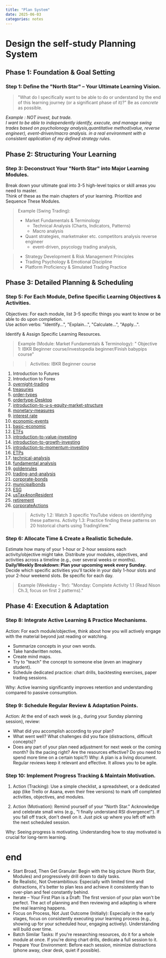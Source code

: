 ```yaml
---
title: "Plan System"
date: 2025-06-03
categories: notes
---
```


# Design the self-study Planning System

## Phase 1: Foundation & Goal Setting

### Step 1: Define the "North Star" – Your Ultimate Learning Vision.

> "What do I specifically want to be able to do or understand by the end of this learning journey (or a significant phase of it)?" Be as _concrete_ as possible.

 *Example : NOT invest, but trade.  
 I want to be able to independently identify, execute, and manage swing trades based on psycholonogy analysis,quantitative method(value, reverse engineer), event-driven/macro analysis. in a real environment with a consistent application of my defined strategy rules.*

<!-- ### Step 2: Honest Self-Assessment & Resource Inventory.

(Self-Assessment): 
- What do you already know related to this goal? 
- What are your current strengths (e.g., analytical, disciplined) and weaknesses (e.g., easily distracted, impatient) regarding learning?

(Resource Inventory): 
- Time: (You've defined this: 1hr weekdays, 2hr weekends = 9hrs/week).
- Materials: Any books, courses, websites.
- Tools: Access to charting software (even free versions), internet, quiet space -->

## Phase 2: Structuring Your Learning

### Step 3: Deconstruct Your "North Star" into Major Learning Modules.

Break down your ultimate goal into 3-5 high-level topics or skill areas you need to master.   
Think of these as the main chapters of your learning.
Prioritize and Sequence These Modules.

> Example (Swing Trading):
> - Market Fundamentals & Terminology
>   -  Technical Analysis (Charts, Indicators, Patterns)
>   - Macro analysis
>- Quant strategies, marketmaker etc. competitors analysis reverse engineer
>   - event-driven, psycology trading analysis, 

>- Strategy Development & Risk Management Principles
>- Trading Psychology & Emotional Discipline
>- Platform Proficiency & Simulated Trading Practice


<!-- ### Step 4: Prioritize and Sequence These Modules.
What needs to come first? What builds upon previous knowledge? -->

## Phase 3: Detailed Planning & Scheduling

### Step 5: For Each Module, Define Specific Learning Objectives & Activities.

Objectives: For each module, list 3-5 specific things you want to know or be able to do upon completion.   
Use action verbs: "Identify...", "Explain...", "Calculate...", "Apply...".

Identify & Assign Specific Learning Resources.

> Example (Module: Market Fundamentals & Terminology): "
 Objective 1: IBKR Beginner course/investopedia beginner/Finish babypips course"  

>> Activities: IBKR Beginner course   
1. Introduction to Futures   
2. Introduction to Forex  
3. [overnight-trading](https://www.interactivebrokers.com/campus/trading-course/overnight-trading/)  
4. [treasuries](https://www.interactivebrokers.com/campus/trading-course/treasuries-2/)  
5. [order-types](https://www.interactivebrokers.com/campus/trading-course/introduction-to-tws-order-types/)  
6. [ordertype-Desktop](https://www.interactivebrokers.com/campus/trading-course/ibkr-desktop-order-type/)  
7. [introduction-to-u-s-equity-market-structure](https://www.interactivebrokers.com/campus/trading-course/iex-introduction-to-u-s-equity-market-structure-course/)  
8. [monetary-measures](https://www.interactivebrokers.com/campus/trading-course/monetary-measures-economic-output-and-corporate-profits-us/)  
9. [interest rate](https://www.interactivebrokers.com/campus/trading-course/interest-rates/)  
10. [economic-events](https://www.interactivebrokers.com/campus/trading-course/learn-about-key-economic-events/)  
11. [basic-economic](https://www.interactivebrokers.com/campus/trading-course/introduction-to-microeconomics/)  
12. [ETFs](https://www.interactivebrokers.com/campus/trading-course/introduction-to-exchange-traded-funds/)  
13. [introduction-to-value-investing](https://www.interactivebrokers.com/campus/trading-course/introduction-to-value-investing/)   
14. [introduction-to-growth-investing](https://www.interactivebrokers.com/campus/trading-course/introduction-to-growth-investing/)  
15. [introduction-to-momentum-investing](https://www.interactivebrokers.com/campus/trading-course/introduction-to-momentum-investing/)  
16. [ETPs](https://www.interactivebrokers.com/campus/trading-course/introduction-to-exchange-traded-products-etps/)  
17. [technical-analysis](https://www.interactivebrokers.com/campus/trading-course/introduction-to-technical-analysis/)  
18. [fundamental analysis](https://www.interactivebrokers.com/campus/trading-course/fundamental-analysis-2/)  
19. [goldenrules](https://www.interactivebrokers.com/campus/trading-course/golden-rules-of-trading/)   
20. [trading-and-analysis](https://www.interactivebrokers.com/campus/trading-course/trading-and-analysis/)   
21. [corporate-bonds](https://www.interactivebrokers.com/campus/trading-course/introduction-to-u-s-corporate-bonds/)   
22. [municipalbonds](https://www.interactivebrokers.com/campus/trading-course/introduction-to-municipal-bonds/)    
23. [ESG](https://www.interactivebrokers.com/campus/trading-course/esg-investing-2/)  
24. [usTax4nonResident](https://www.interactivebrokers.com/campus/trading-course/us-taxes-for-us-non-residents-2/)  
25. [retirement](https://www.interactivebrokers.com/campus/trading-course/retirement/)  
26. [corporateActions](https://www.interactivebrokers.com/campus/trading-course/corporate-actions/)  
>> Activity 1.2: Watch 3 specific YouTube videos on identifying these patterns. 
>> Activity 1.3: Practice finding these patterns on 20 historical charts using TradingView."

<!-- ### Step 7: Identify & Assign Specific Learning Resources.

For each planned activity, explicitly name the resource you will use (e.g., "Murphy's 'Technical Analysis', Chapter 5," "BabyPips - School of Pipsology, Grade 3," "YouTube channel 'XYZ', specific playlist on indicators").

Why: Removes ambiguity and saves time when you sit down to learn. You won't waste precious minutes figuring out what to use. -->

### Step 6: Allocate Time & Create a Realistic Schedule.

Estimate how many of your 1-hour or 2-hour sessions each activity/objective might take. 
Distribute your modules, objectives, and activities across a timeline (e.g., over several weeks or months).  
**Daily/Weekly Breakdown: Plan your upcoming week every Sunday.** Decide which specific activities you'll tackle in your daily 1-hour slots and your 2-hour weekend slots. Be specific for each day.

> Example (Weekday - 1hr): "Monday: Complete Activity 1.1 (Read Nison Ch.3, focus on first 2 patterns)."

## Phase 4: Execution & Adaptation

### Step 8: Integrate Active Learning & Practice Mechanisms.

Action: For each module/objective, think about how you will actively engage with the material beyond just reading or watching.
- Summarize concepts in your own words.
- Take handwritten notes.
- Create mind maps.
- Try to "teach" the concept to someone else (even an imaginary student).
- Schedule dedicated practice: chart drills, backtesting exercises, paper trading sessions.

Why: Active learning significantly improves retention and understanding compared to passive consumption.

### Step 9: Schedule Regular Review & Adaptation Points.

Action: At the end of each week (e.g., during your Sunday planning session), review:
- What did you accomplish according to your plan?
- What went well? What challenges did you face (distractions, difficult concepts)?
- Does any part of your plan need adjustment for next week or the coming month? (Is the pacing right? Are the resources effective? Do you need to spend more time on a certain topic?)
Why: A plan is a living document. Regular reviews keep it relevant and effective. It allows you to be agile.

### Step 10: Implement Progress Tracking & Maintain Motivation.

1. Action (Tracking): Use a simple checklist, a spreadsheet, or a dedicated app (like Trello or Asana, even their free versions) to mark off completed activities, objectives, and modules.

2. Action (Motivation):
Remind yourself of your "North Star."
Acknowledge and celebrate small wins (e.g., "I finally understand RSI divergence!").
If you fall off track, don't dwell on it. Just pick up where you left off with the next scheduled session.

Why: Seeing progress is motivating. Understanding how to stay motivated is crucial for long-term learning.

# end
- Start Broad, Then Get Granular: Begin with the big picture (North Star, Modules) and progressively drill down to daily tasks.
- Be Realistic, Not Overambitious: Especially with limited time and distractions, it's better to plan less and achieve it consistently than to over-plan and feel constantly behind.
- Iterate – Your First Plan is a Draft: The first version of your plan won't be perfect. The act of planning and then reviewing and adapting is where the real learning happens.
- Focus on Process, Not Just Outcome (Initially): Especially in the early stages, focus on consistently executing your learning process (e.g., showing up for your scheduled hour, engaging actively). Understanding will build over time.
- Batch Similar Tasks: If you're researching resources, do it for a whole module at once. If you're doing chart drills, dedicate a full session to it.
- Prepare Your Environment: Before each session, minimize distractions (phone away, clear desk, quiet if possible).